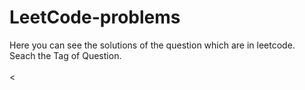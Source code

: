 # LeetCode-problems
Here you can see the solutions of the question which are in leetcode.<br>
Seach the Tag of Question.<br>
<br><


